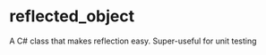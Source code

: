 reflected_object
================

A C# class that makes reflection easy. Super-useful for unit testing